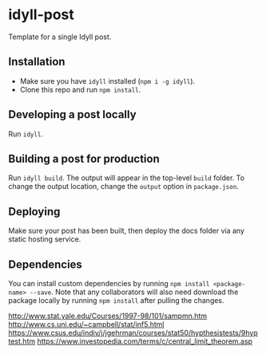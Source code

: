 # idyll-post

Template for a single Idyll post.

## Installation

- Make sure you have `idyll` installed (`npm i -g idyll`).
- Clone this repo and run `npm install`.

## Developing a post locally

Run `idyll`.

## Building a post for production

Run `idyll build`. The output will appear in the top-level `build` folder. To change the output location, change the `output` option in `package.json`.

## Deploying

Make sure your post has been built, then deploy the docs folder via any static hosting service.

## Dependencies

You can install custom dependencies by running `npm install <package-name> --save`. Note that any collaborators will also need download the package locally by running `npm install` after pulling the changes.

http://www.stat.yale.edu/Courses/1997-98/101/sampmn.htm
http://www.cs.uni.edu/~campbell/stat/inf5.html
https://www.csus.edu/indiv/j/jgehrman/courses/stat50/hypthesistests/9hyptest.htm
https://www.investopedia.com/terms/c/central_limit_theorem.asp
